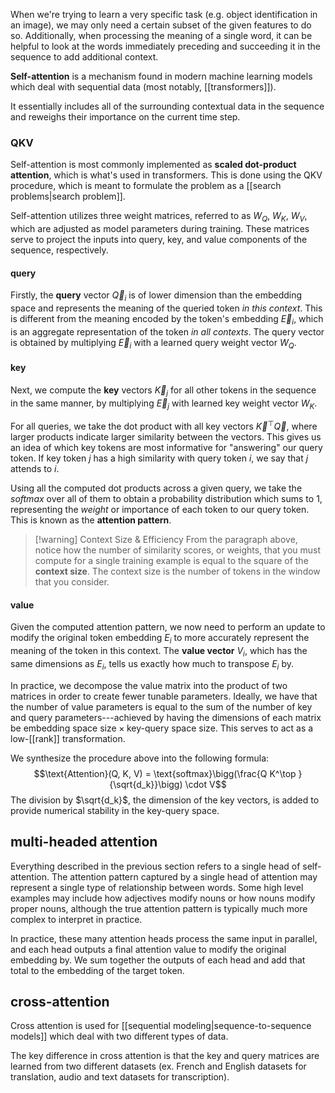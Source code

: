When we're trying to learn a very specific task (e.g. object identification in an image), we may only need a certain subset of the given features to do so. Additionally, when processing the meaning of a single word, it can be helpful to look at the words immediately preceding and succeeding it in the sequence to add additional context.

**Self-attention** is a mechanism found in modern machine learning models which deal with sequential data (most notably, [[transformers]]).

It essentially includes all of the surrounding contextual data in the sequence and reweighs their importance on the current time step.

### QKV
Self-attention is most commonly implemented as **scaled dot-product attention**, which is what's used in transformers. This is done using the QKV procedure, which is meant to formulate the problem as a [[search problems|search problem]].

Self-attention utilizes three weight matrices, referred to as $W_Q$, $W_K$, $W_V$, which are adjusted as model parameters during training. These matrices serve to project the inputs into query, key, and value components of the sequence, respectively.

#### query
Firstly, the **query** vector $\overrightarrow{Q}_i$ is of lower dimension than the embedding space and represents the meaning of the queried token *in this context*. This is different from the meaning encoded by the token's embedding $\overrightarrow{E}_i$, which is an aggregate representation of the token *in all contexts*. The query vector is obtained by multiplying $\overrightarrow{E}_i$ with a learned query weight vector $W_Q$.

#### key
Next, we compute the **key** vectors $\overrightarrow{K}_j$ for all other tokens in the sequence in the same manner, by multiplying $\overrightarrow{E}_j$ with learned key weight vector $W_K$.

For all queries, we take the dot product with all key vectors $\overrightarrow{K}^\top \overrightarrow{Q}$, where larger products indicate larger similarity between the vectors. This gives us an idea of which key tokens are most informative for "answering" our query token. If key token $j$ has a high similarity with query token $i$, we say that $j$ attends to $i$. 

Using all the computed dot products across a given query, we take the *softmax* over all of them to obtain a probability distribution which sums to $1$, representing the *weight* or importance of each token to our query token. This is known as the **attention pattern**.

>[!warning] Context Size & Efficiency
From the paragraph above, notice how the number of similarity scores, or weights, that you must compute for a single training example is equal to the square of the **context size**. The context size is the number of tokens in the window that you consider.

#### value
Given the computed attention pattern, we now need to perform an update to modify the original token embedding $E_i$ to more accurately represent the meaning of the token in this context. The **value vector** $V_i$, which has the same dimensions as $E_i$, tells us exactly how much to transpose $E_i$ by.

In practice, we decompose the value matrix into the product of two matrices in order to create fewer tunable parameters. Ideally, we have that the number of value parameters is equal to the sum of the number of key and query parameters---achieved by having the dimensions of each matrix be $\text{embedding space size} \times \text{key-query space size}$. This serves to act as a low-[[rank]] transformation.

We synthesize the procedure above into the following formula:
$$\text{Attention}(Q, K, V) = \text{softmax}\bigg(\frac{Q K^\top }{\sqrt{d_k}}\bigg) \cdot V$$
The division by $\sqrt{d_k}$, the dimension of the key vectors, is added to provide numerical stability in the key-query space. 

## multi-headed attention
Everything described in the previous section refers to a single head of self-attention. The attention pattern captured by a single head of attention may represent a single type of relationship between words. Some high level examples may include how adjectives modify nouns or how nouns modify proper nouns, although the true attention pattern is typically much more complex to interpret in practice.

In practice, these many attention heads process the same input in parallel, and each head outputs a final attention value to modify the original embedding by. We sum together the outputs of each head and add that total to the embedding of the target token.

## cross-attention
Cross attention is used for [[sequential modeling|sequence-to-sequence models]] which deal with two different types of data. 

The key difference in cross attention is that the key and query matrices are learned from two different datasets (ex. French and English datasets for translation, audio and text datasets for transcription).
